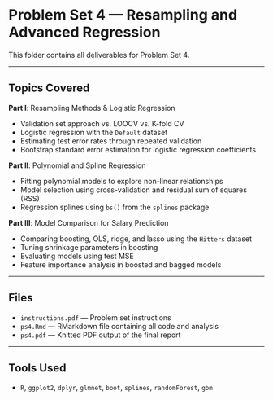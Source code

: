 
# Problem Set 4 — Resampling and Advanced Regression

This folder contains all deliverables for Problem Set 4.

---

## Topics Covered

**Part I**: Resampling Methods & Logistic Regression  
- Validation set approach vs. LOOCV vs. K-fold CV  
- Logistic regression with the `Default` dataset  
- Estimating test error rates through repeated validation  
- Bootstrap standard error estimation for logistic regression coefficients

**Part II**: Polynomial and Spline Regression  
- Fitting polynomial models to explore non-linear relationships  
- Model selection using cross-validation and residual sum of squares (RSS)  
- Regression splines using `bs()` from the `splines` package

**Part III**: Model Comparison for Salary Prediction  
- Comparing boosting, OLS, ridge, and lasso using the `Hitters` dataset  
- Tuning shrinkage parameters in boosting  
- Evaluating models using test MSE  
- Feature importance analysis in boosted and bagged models

---

## Files

- `instructions.pdf` — Problem set instructions  
- `ps4.Rmd` — RMarkdown file containing all code and analysis  
- `ps4.pdf` — Knitted PDF output of the final report

---

## Tools Used

- `R`, `ggplot2`, `dplyr`, `glmnet`, `boot`, `splines`, `randomForest`, `gbm`
